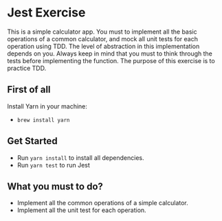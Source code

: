 # Jest Exercise

This is a simple calculator app. You must to implement all the basic operations of a common calculator, and mock all unit tests for each operation using TDD. The level of abstraction in this implementation depends on you. Always keep in mind that you must to think through the tests before implementing the function. The purpose of this exercise is to practice TDD.

## First of all

Install Yarn in your machine:
- `brew install yarn`

## Get Started

- Run `yarn install` to install all dependencies.
- Run `yarn test` to run Jest

## What you must to do?

- Implement all the common operations of a simple calculator.
- Implement all the unit test for each operation.
